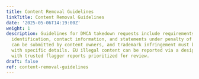 ```yaml
---
title: Content Removal Guidelines
linkTitle: Content Removal Guidelines
date: '2025-05-06T14:19:00Z'
weight: 1
description: Guidelines for DMCA takedown requests include requirements for copyright
  identification, contact information, and statements under penalty of perjury. Counter-notices
  can be submitted by content owners, and trademark infringement must be reported
  with specific details. EU illegal content can be reported via a designated form,
  with trusted flagger reports prioritized for review.
draft: false
ref: content-removal-guidelines
---
```


